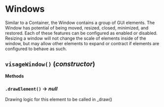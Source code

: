 # Windows
Similar to a Container, the Window contains a group of GUI elements. The Window has potential of being moved, resized, closed, minimized, and restored. Each of these features can be configured as enabled or disabled. Resizing a window will not change the scale of elements inside of the window, but may allow other elements to expand or contract if elements are configured to behave as such.<br>

## `visageWindow()` (*constructor*)

**Methods**
### `.drawElement()` → *null*
Drawing logic for this element to be called in _draw()
